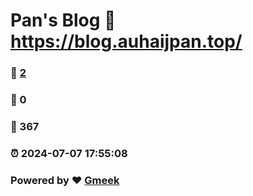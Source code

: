 # Pan's Blog :link: https://blog.auhaijpan.top/ 
### :page_facing_up: [2](https://blog.auhaijpan.top//tag.html) 
### :speech_balloon: 0 
### :hibiscus: 367 
### :alarm_clock: 2024-07-07 17:55:08 
### Powered by :heart: [Gmeek](https://github.com/Meekdai/Gmeek)
